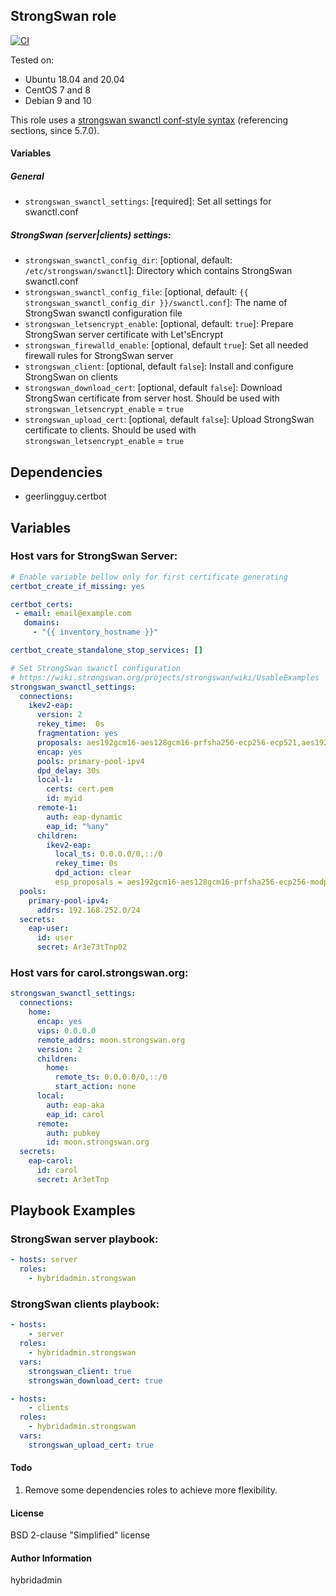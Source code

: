 ## StrongSwan role

[![CI](https://github.com/hybridadmin/ansible-role-strongswan/actions/workflows/build.yml/badge.svg?branch=master)](https://github.com/hybridadmin/ansible-role-strongswan/actions/workflows/build.yml)

Tested on:
* Ubuntu 18.04 and 20.04
* CentOS 7 and 8
* Debian 9 and 10

This role uses a [strongswan swanctl conf-style syntax](https://wiki.strongswan.org/projects/strongswan/wiki/Swanctlconf) (referencing sections, since 5.7.0).

#### Variables

##### General

* `strongswan_swanctl_settings`: [required]: Set all settings for swanctl.conf

##### StrongSwan (server|clients) settings:

* `strongswan_swanctl_config_dir`: [optional, default: `/etc/strongswan/swanctl`]: Directory which contains StrongSwan swanctl.conf
* `strongswan_swanctl_config_file`: [optional, default: `{{ strongswan_swanctl_config_dir }}/swanctl.conf`]: The name of StrongSwan swanctl configuration file
* `strongswan_letsencrypt_enable`: [optional, default: `true`]: Prepare StrongSwan server certificate with Let'sEncrypt
* `strongswan_firewalld_enable`: [optional, default `true`]: Set all needed firewall rules for StrongSwan server
* `strongswan_client`: [optional, default `false`]: Install and configure StrongSwan on clients
* `strongswan_download_cert`: [optional, default `false`]: Download StrongSwan certificate from server host. Should be used with `strongswan_letsencrypt_enable` = `true`
* `strongswan_upload_cert`: [optional, default `false`]: Upload StrongSwan certificate to clients. Should be used with `strongswan_letsencrypt_enable` = `true`

## Dependencies

 - geerlingguy.certbot

## Variables

### Host vars for StrongSwan Server:

```yaml
# Enable variable bellow only for first certificate generating
certbot_create_if_missing: yes

certbot_certs:
 - email: email@example.com
   domains:
     - "{{ inventory_hostname }}"

certbot_create_standalone_stop_services: []
```

```yaml
# Set StrongSwan swanctl configuration
# https://wiki.strongswan.org/projects/strongswan/wiki/UsableExamples
strongswan_swanctl_settings:
  connections:
    ikev2-eap:
      version: 2
      rekey_time:  0s
      fragmentation: yes
      proposals: aes192gcm16-aes128gcm16-prfsha256-ecp256-ecp521,aes192-sha256-modp3072,default
      encap: yes
      pools: primary-pool-ipv4
      dpd_delay: 30s
      local-1:
        certs: cert.pem
        id: myid
      remote-1:
        auth: eap-dynamic
        eap_id: "%any"
      children:
        ikev2-eap:
          local_ts: 0.0.0.0/0,::/0
          rekey_time: 0s
          dpd_action: clear
          esp_proposals = aes192gcm16-aes128gcm16-prfsha256-ecp256-modp3072,aes192-sha256-ecp256-modp3072,default
  pools:
    primary-pool-ipv4:
      addrs: 192.168.252.0/24
  secrets:
    eap-user:
      id: user
      secret: Ar3e73tTnp02
```

### Host vars for carol.strongswan.org:
```yaml
strongswan_swanctl_settings:
  connections:
    home:
      encap: yes
      vips: 0.0.0.0
      remote_addrs: moon.strongswan.org
      version: 2
      children:
        home:
          remote_ts: 0.0.0.0/0,::/0
          start_action: none
      local:
        auth: eap-aka
        eap_id: carol
      remote:
        auth: pubkey
        id: moon.strongswan.org
  secrets:
    eap-carol:
      id: carol
      secret: Ar3etTnp
```

## Playbook Examples

### StrongSwan server playbook:

```yaml
- hosts: server
  roles:
    - hybridadmin.strongswan
```

### StrongSwan clients playbook:

```yaml
- hosts:
    - server
  roles:
    - hybridadmin.strongswan
  vars:
    strongswan_client: true
    strongswan_download_cert: true

- hosts:
    - clients
  roles:
    - hybridadmin.strongswan
  vars:
    strongswan_upload_cert: true
```

#### Todo
1. Remove some dependencies roles to achieve more flexibility.

#### License

BSD 2-clause "Simplified" license

#### Author Information

hybridadmin
